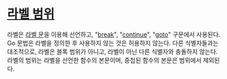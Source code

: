 # [라벨 범위](#label-scopes)

라벨은 [라벨 문](https://golang.org/ref/spec#Labeled_statements)을 이용해 선언하고, "[break](https://golang.org/ref/spec#Break_statements)", "[continue](https://golang.org/ref/spec#Continue_statements)", "[goto](https://golang.org/ref/spec#Goto_statements)" 구문에서 사용된다. Go 문법은 라벨을 정의한 후 사용하지 않는 것은 허용하지 않는다. 다른 식별자들과는 대조적으로, 라벨은 블록 범위가 아니고, 라벨이 아닌 다른 식별자와 충돌하지 않는다. 라벨의 범위는 라벨을 선언한 함수의 본문이며, 중첩된 함수의 본문은 범위에서 제외된다.